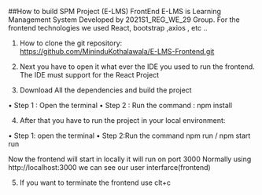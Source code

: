 ##How to build SPM Project (E-LMS) FrontEnd
E-LMS is Learning Management System Developed by 2021S1_REG_WE_29 Group. For the frontend technologies we used React, bootstrap ,axios , etc ..
1.	How to clone the git repository:
https://github.com/MininduKothalawala/E-LMS-Frontend.git

2.	Next you have to open it what ever the IDE you used to run the frontend. The IDE must support for the React Project

4.	Download All the dependencies and build the project

•	Step 1 : Open the terminal
•	Step 2 : Run the command : npm install

4.	After that you have to run the project in your local environment:

•	Step 1: open the terminal
•	Step 2:Run the command npm run / npm start run

Now the frontend will start in locally it will run on port 3000
Normally using http://localhost:3000 we can see our user interfarce(frontend)

5.	If you want to terminate the frontend use clt+c 
